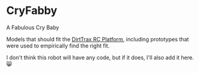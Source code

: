 # CryFabby
A Fabulous Cry Baby

Models that should fit the
[DirtTrax RC Platform](https://www.target.com/p/new-bright-1-18-r-c-dirt-trax-blue/-/A-76152126),
including prototypes that were used to empirically find the right fit.

I don't think this robot will have any code, but if it does, I'll also add it here. 😸
